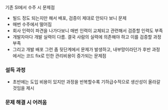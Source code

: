 
기존 SI에서 수주 시 문제점

* 빌드 정도 되는지만 해서 배포, 검증이 제대로 안되다 보니 문제
* 매번 수주에서 떨어짐
* 회사 인력이 파견을 나가다보니 매번 인력이 교체되고 관련해서 검증할 인력도 부족
* 개발자마다 개발 실력이 다름. 결국 사람의 실력에 의존해야 하고 이를 검증할 과정 부족
* 그리고 개발 배포 그런 좀 뒷단계에서 문제가 발생하고, 내부망이라던가 후반 과정에서는 코드 fix로 인한 관리비용이 증가되는 문제점

### 설득 과정 

* 초반에는 도입 비용이 있지만 과정을 반복할수록 기하급수적으로 생산성이 올라갈 것임을 제시

### 문제 해결 시 어려움


